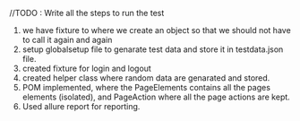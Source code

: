 //TODO : Write all the steps to run the test

1. we have fixture to where we create an object so that we should not have to call it again and again
2. setup globalsetup file to genarate test data and store it in testdata.json file.
3. created fixture for login and logout
4. created helper class where random data are genarated and stored.
5. POM implemented, where the PageElements contains all the pages elements (isolated), and PageAction where all the page actions are kept.
6. Used allure report for reporting.




